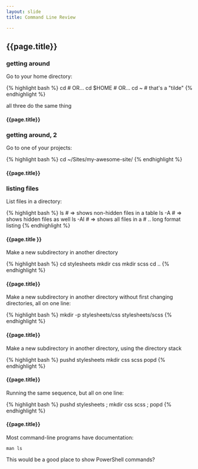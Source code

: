 ```yaml
---
layout: slide
title: Command Line Review

---
```


<section>

## {{page.title}}

### getting around

Go to your home directory:


{% highlight bash %}
cd # OR...
cd $HOME # OR...
cd ~ # that's a "tilde"
{% endhighlight %}

all three do the same thing

</section>

<section>

#### {{page.title}}

### getting around, 2

Go to one of your projects:


{% highlight bash %}
cd ~/Sites/my-awesome-site/
{% endhighlight %}

</section>

<section>

#### {{page.title}}

### listing files

List files in a directory:

{% highlight bash %}
ls # => shows non-hidden files in a table
ls -A # => shows hidden files as well
ls -Al # => shows all files in a
       # .. long format listing
{% endhighlight %}

</section>

<section>

#### {{page.title }}

Make a new subdirectory in another directory

{% highlight bash %}
cd stylesheets
mkdir css
mkdir scss
cd ..
{% endhighlight %}

</section>

<section>

#### {{page.title}}

Make a new subdirectory in another directory without first changing directories, all on one line:

{% highlight bash %}
mkdir -p stylesheets/css stylesheets/scss
{% endhighlight %}

</section>

<section>

#### {{page.title}}

Make a new subdirectory in another directory, using the directory stack


{% highlight bash %}
pushd stylesheets
mkdir css scss
popd
{% endhighlight %}

</section>

<section>

#### {{page.title}}

Running the same sequence, but all on one line:

{% highlight bash %}
pushd stylesheets ; mkdir css scss ; popd
{% endhighlight %}

</section>



<section>

#### {{page.title}}

Most command-line programs have documentation:

    man ls

</section>

<aside class="notes">

This would be a good place to show PowerShell commands?

</aside>
